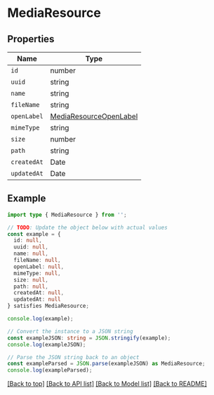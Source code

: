 # MediaResource

## Properties

| Name        | Type                                                |
| ----------- | --------------------------------------------------- |
| `id`        | number                                              |
| `uuid`      | string                                              |
| `name`      | string                                              |
| `fileName`  | string                                              |
| `openLabel` | [MediaResourceOpenLabel](MediaResourceOpenLabel.md) |
| `mimeType`  | string                                              |
| `size`      | number                                              |
| `path`      | string                                              |
| `createdAt` | Date                                                |
| `updatedAt` | Date                                                |

## Example

```typescript
import type { MediaResource } from '';

// TODO: Update the object below with actual values
const example = {
  id: null,
  uuid: null,
  name: null,
  fileName: null,
  openLabel: null,
  mimeType: null,
  size: null,
  path: null,
  createdAt: null,
  updatedAt: null
} satisfies MediaResource;

console.log(example);

// Convert the instance to a JSON string
const exampleJSON: string = JSON.stringify(example);
console.log(exampleJSON);

// Parse the JSON string back to an object
const exampleParsed = JSON.parse(exampleJSON) as MediaResource;
console.log(exampleParsed);
```

[[Back to top]](#) [[Back to API list]](../README.md#api-endpoints) [[Back to Model list]](../README.md#models) [[Back to README]](../README.md)
